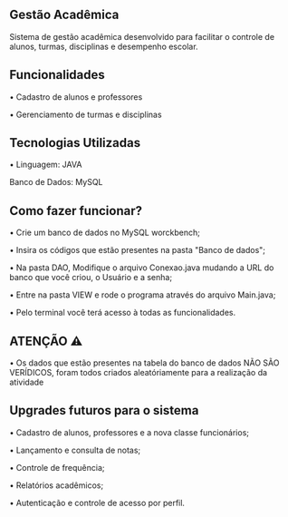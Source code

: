 ## Gestão Acadêmica
Sistema de gestão acadêmica desenvolvido para facilitar o controle de alunos, turmas, disciplinas e desempenho escolar. 

## Funcionalidades
• Cadastro de alunos e professores

• Gerenciamento de turmas e disciplinas

## Tecnologias Utilizadas
• Linguagem: JAVA

Banco de Dados: MySQL

## Como fazer funcionar?

• Crie um banco de dados no MySQL worckbench;

• Insira os códigos que estão presentes na pasta "Banco de dados";

• Na pasta DAO, Modifique o arquivo Conexao.java mudando a URL do banco que você criou, o Usuário e a senha;

• Entre na pasta VIEW e rode o programa através do arquivo Main.java;

• Pelo terminal você terá acesso à todas as funcionalidades.

## ATENÇÃO ⚠️

• Os dados que estão presentes na tabela do banco de dados NÃO SÃO VERÍDICOS, foram todos criados aleatóriamente para a realização da atividade 


## Upgrades futuros para o sistema

• Cadastro de alunos, professores e a nova classe funcionários;

• Lançamento e consulta de notas;

• Controle de frequência;

• Relatórios acadêmicos;

• Autenticação e controle de acesso por perfil.
